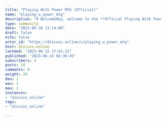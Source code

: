 ```yaml
---
title: "Playing With Power MTG (Official)" 
name: "playing_w_power_mtg"
description: "# WelcomeHey, welcome to the **Official Playing With Power MTG Lemmy community!** Glad to have you here! # RulesRule 0: The Goose ruleThis rule encompasses all other areas deemed inappropriate for an MTG server, but aren't explicitly defined here.  A rule may sometimes be hard to define, but you know the infraction when you see it.  If it honks like a goose...- No hate, spite, racism, sexism, bullying, discrimination, personal attacks, elitism, threats, or disrespect.- No political, religious, or sexual subjects. - No NSFW content.- No buying, selling, or trading. - No self promotion without prior approval. No spamming. - No inappropriate or offensive names, nicknames, or profile pictures. - No publishing personal information of yourself or other members. (Nicknames are okay)- Moderators reserve the right to change delete, disconnect, mute, deafen, move, kick, and ban any user at any time for reasons deemed appropriate.- No attempts to exploit ambiguity or loopholes in these rules. - Users demonstrating conduct unbecoming in other servers can be subject to removal from this server.# Links* [Linktree](https://linktr.ee/PWPMTG)* [Merchandise](https://playingwithpowermtg.com/)* [YouTube](https://www.youtube.com/@PlayingWithPowerMTG)* [Twitch](https://www.twitch.tv/playingwithpowermtg)* [Patreon](https://www.patreon.com/PlayingWithPowerMTG)* [Twitter](https://twitter.com/Pwpmtg)* [TikTok](https://www.tiktok.com/@playingwithpowermtg)* [FaceBook](https://www.facebook.com/playingwithpowermtg)"
type: community
date: "2023-06-30 13:14:08"
draft: false
nsfw: false
actor_id: "https://discuss.online/c/playing_w_power_mtg"
host: discuss.online
lastmod: "2023-06-15 17:01:13"
published: "2023-06-14 04:36:45"
subscribers: 4
posts: 24
comments: 0
weight: 24
dau: 1
wau: 1
mau: 1
instances:
- "discuss_online"
tags: 
- "discuss_online"

---
```

